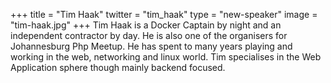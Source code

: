 +++
title = "Tim Haak"
twitter = "tim_haak"
type = "new-speaker"
image = "tim-haak.jpg"
+++
Tim Haak is a Docker Captain by night and an independent contractor by day. He is also one of the organisers for Johannesburg Php Meetup. He has spent to many years playing and working in the web, networking and linux world. Tim specialises in the Web Application sphere though mainly backend focused.